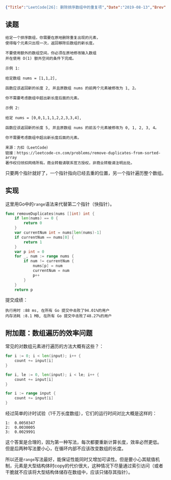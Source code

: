 ```json lw-blog-meta
{"Title":"LeetCode[26]: 删除排序数组中的重复项","Date":"2019-08-13","Brev":"简单难度。之前一直在想如何去重，这一题给出了新的思路：返回一个新的数组长度，就好了。","Tags":["算法与数据结构","优化"]}
```



## 读题

```text
给定一个排序数组，你需要在原地删除重复出现的元素，
使得每个元素只出现一次，返回移除后数组的新长度。

不要使用额外的数组空间，你必须在原地修改输入数组
并在使用 O(1) 额外空间的条件下完成。

示例 1:

给定数组 nums = [1,1,2],

函数应该返回新的长度 2, 并且原数组 nums 的前两个元素被修改为 1, 2。

你不需要考虑数组中超出新长度后面的元素。

示例 2:

给定 nums = [0,0,1,1,1,2,2,3,3,4],

函数应该返回新的长度 5, 并且原数组 nums 的前五个元素被修改为 0, 1, 2, 3, 4。

你不需要考虑数组中超出新长度后面的元素。

来源：力扣（LeetCode）
链接：https://leetcode-cn.com/problems/remove-duplicates-from-sorted-array
著作权归领扣网络所有。商业转载请联系官方授权，非商业转载请注明出处。
```

只要两个指针就好了，一个指针指向已经去重的位置，另一个指针遍历整个数组。

## 实现

这里用Go中的`range`语法来代替第二个指针（快指针）。

```go
func removeDuplicates(nums []int) int {
    if len(nums) == 0 {
        return 0
    }
    var currentNum int = nums[len(nums)-1]
    if currentNum == nums[0] {
        return 1
    }
    var p int = 0
    for _, num := range nums {
        if num != currentNum {
            nums[p] = num
            currentNum = num
            p++
        }
    }
    return p
```

提交成绩：

```text
执行用时 :88 ms, 在所有 Go 提交中击败了94.01%的用户
内存消耗 :8.1 MB, 在所有 Go 提交中击败了48.27%的用户
```

## 附加题：数组遍历的效率问题

常见的对数组元素进行遍历的方法大概有这些？：

```go
for i := 0; i < len(input); i++ {
    count += input[i]
}

for i, le := 0, len(input); i < le; i++ {
    count += input[i]
}

for i := range input {
    count += input[i]
}
```

经过简单的计时试验（1千万长度数组），它们的运行时间对比大概是这样的：

```text
1:  0.0050347
2:  0.0030005
3:  0.0029991
```

这个答案是合理的，因为第一种写法，每次都要重新计算长度，效率必然更低。
但是后两种写法要小心，在循环内部不应该改变数组的长度。

所以还是`range`写法最好，能保证性能同时又增加可读性。但是要小心其赋值机制，元素是大型结构体时copy的代价很大，这种情况下尽量通过索引访问（或者干脆就不应该将大型结构体储存在数组中，应该只储存其指针）。

